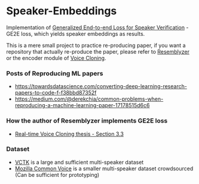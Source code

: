 # Speaker-Embeddings
Implementation of [Generalized End-to-end Loss for Speaker Verification](https://arxiv.org/pdf/1710.10467.pdf) - GE2E loss, which yields speaker embeddings as results.

This is a mere small project to practice re-producing paper, if you want a repository that actually re-produce the paper, please refer to [Resemblyzer](https://github.com/resemble-ai/Resemblyzer) or the encoder module of [Voice Cloning](https://github.com/CorentinJ/Real-Time-Voice-Cloning/tree/master/encoder).


### Posts of Reproducing ML papers
- https://towardsdatascience.com/converting-deep-learning-research-papers-to-code-f-f38bbd87352f
- https://medium.com/@derekchia/common-problems-when-reproducing-a-machine-learning-paper-17178515d6c6

### How the author of Resemblyzer implements GE2E loss
- [Real-time Voice Cloning thesis - Section 3.3](https://matheo.uliege.be/bitstream/2268.2/6801/5/s123578Jemine2019.pdf)


### Dataset
- [VCTK](https://datashare.ed.ac.uk/handle/10283/3443) is a large and sufficient multi-speaker dataset
- [Mozilla Common Voice](https://commonvoice.mozilla.org/en/datasets) is a smaller multi-speaker dataset crowdsourced (Can be sufficient for prototyping)
